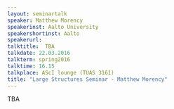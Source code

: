 ```yaml
---
layout: seminartalk
speaker: Matthew Morency
speakerinst: Aalto University
speakershortinst: Aalto
speakerurl: 
talktitle:  TBA
talkdate: 22.03.2016
talkterm: spring2016
talktime: 16.15
talkplace: AScI lounge (TUAS 3161)
title: "Large Structures Seminar - Matthew Morency"
---
```


TBA

